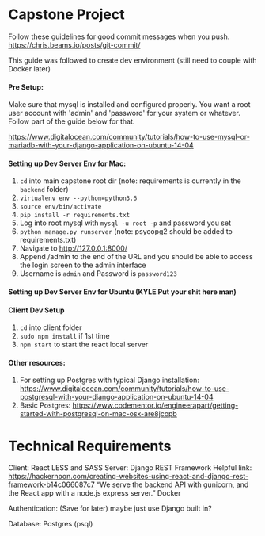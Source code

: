 # Capstone Project

Follow these guidelines for good commit messages when you push.
https://chris.beams.io/posts/git-commit/


This guide was followed to create dev environment (still need to couple with Docker later)

#### Pre Setup:
Make sure that mysql is installed and configured properly. You want a root user account with 'admin' and 'password' for your system or whatever. Follow part of the guide below for that.

https://www.digitalocean.com/community/tutorials/how-to-use-mysql-or-mariadb-with-your-django-application-on-ubuntu-14-04

#### Setting up Dev Server Env for Mac:
1. `cd` into main capstone root dir
(note: requirements is currently in the `backend` folder)
2. `virtualenv env --python=python3.6`
3. `source env/bin/activate`
4. `pip install -r requirements.txt`
5. Log into root mysql with `mysql -u root -p` and password you set
6. `python manage.py runserver` (note: psycopg2 should be added to requirements.txt)
8. Navigate to http://127.0.0.1:8000/
9. Append /admin to the end of the URL and 	you should be able to access the login screen to the admin interface
10. Username is `admin` and Password is `password123`

#### Setting up Dev Server Env for Ubuntu (KYLE Put your shit here man)

#### Client Dev Setup
1. `cd` into client folder
2. `sudo npm install` if 1st time
3. `npm start` to start the react local server

#### Other resources:
1. For setting up Postgres with typical Django installation: https://www.digitalocean.com/community/tutorials/how-to-use-postgresql-with-your-django-application-on-ubuntu-14-04
2. Basic Postgres: https://www.codementor.io/engineerapart/getting-started-with-postgresql-on-mac-osx-are8jcopb

# Technical Requirements
Client:
  React
	LESS and SASS
Server:
	Django REST Framework 
	Helpful link: https://hackernoon.com/creating-websites-using-react-and-django-rest-framework-b14c066087c7
  “We serve the backend API with gunicorn, and the React app with a node.js express server.”
	Docker

Authentication:
	(Save for later) maybe just use Django built in?


Database:
	Postgres (psql)

